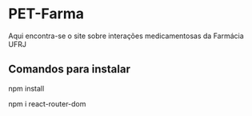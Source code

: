 # PET-Farma
Aqui encontra-se o site sobre interações medicamentosas da Farmácia UFRJ



<h2>Comandos para instalar</h2>

<p>npm install</p>
<p>npm i react-router-dom</p>
